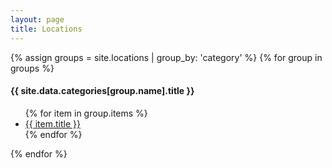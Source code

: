 ```yaml
---
layout: page
title: Locations
---
```


{% assign groups = site.locations | group_by: 'category' %}
{% for group in groups %}
  <h4>{{ site.data.categories[group.name].title  }}</h4>
  <ul>
    {% for item in group.items %}
      <li>
        <a href="{{ item.url }}">{{ item.title }}</a>
      </li>
    {% endfor %}
  </ul>
{% endfor %}
